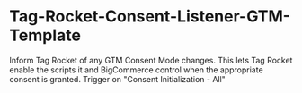# Tag-Rocket-Consent-Listener-GTM-Template
Inform Tag Rocket of any GTM Consent Mode changes. This lets Tag Rocket enable the scripts it and BigCommerce control when the appropriate consent is granted. Trigger on "Consent Initialization - All"
